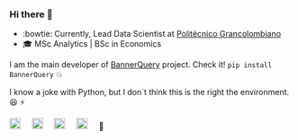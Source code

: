 ### Hi there 👋

- :bowtie: Currently, Lead Data Scientist at [Politécnico Grancolombiano](https://www.poli.edu.co/)
- 🎓 MSc Analytics | BSc in Economics

I am the main developer of [BannerQuery](https://pypi.org/project/BannerQuery/) project. Check it! ```pip install BannerQuery``` :boom:

I know a joke with Python, but I don´t think this is the right the environment. :laughing: ⚡

<a href="https://www.linkedin.com/in/sergiomorapardo/" title="Linkedin"><img src="https://haifengjin.com/img/linkedin.svg" width="20"></a>
&nbsp; &nbsp;
<a href="https://sergiomora03.github.io/" title="知乎"><img src="https://haifengjin.com/img/github.svg" width="20"></a>
&nbsp; &nbsp;
<a href="mailto:sergiomora823@gmail.com" title="知乎"><img src="https://haifengjin.com/img/mail.svg" width="20"></a>
&nbsp; &nbsp;
<a href="https://www.canva.com/design/DADhSYqSGD4/1rn2crvsGf4aLQNChQLlJA/view?utm_content=DADhSYqSGD4&utm_campaign=designshare&utm_medium=link&utm_source=sharebutton" title="知乎"><img src="https://haifengjin.com/img/scholar.svg" width="20"></a>
&nbsp; &nbsp;
:eyes:

<!--
**sergiomora03/sergimora03** is a ✨ _special_ ✨ repository because its `README.md` (this file) appears on your GitHub profile.

Here are some ideas to get you started:

- 🔭 I’m currently working on ...
- 🌱 I’m currently learning ...
- 👯 I’m looking to collaborate on ...
- 🤔 I’m looking for help with ...
- 💬 Ask me about my **Python library** [BannerQuery](https://pypi.org/project/BannerQuery/) -> Check it! ```pip install BannerQuery``` :boom:
- 📫 How to reach me: [sergiomora03.github.io](https://sergiomora03.github.io/)
- 😄 Pronouns: ...
- ⚡ Fun fact: ...
-->
